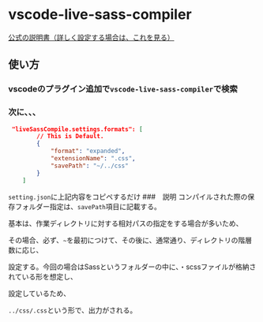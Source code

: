 # vscode-live-sass-compiler

[公式の説明書（詳しく設定する場合は、これを見る）](https://github.com/ritwickdey/vscode-live-sass-compiler/blob/master/docs/settings.md)

## 使い方
### vscodeのプラグイン追加で`vscode-live-sass-compiler`で検索

### 次に、、、
```json
 "liveSassCompile.settings.formats": [
        // This is Default.
        {
            "format": "expanded",
            "extensionName": ".css",
            "savePath": "~/../css"
        }
    ]
```
`setting.json`に上記内容をコピペするだけ
###　説明
コンパイルされた際の保存フォルダー指定は、`savePath`項目に記載する。

基本は、作業ディレクトリに対する相対パスの指定をする場合が多いため、

その場合、必ず、`~`を最初につけて、その後に、通常通り、ディレクトリの階層数に応じ、

設定する。今回の場合はSassというフォルダーの中に、・scssファイルが格納されている形を想定し、

設定しているため、

`../css/.css`という形で、出力がされる。
